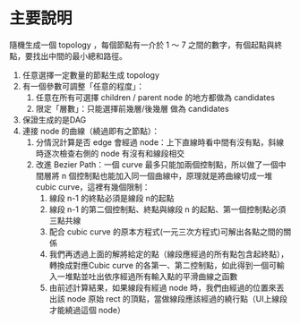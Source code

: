 # 主要說明

隨機生成一個 topology ，每個節點有一介於 1 ～ 7 之間的數字，有個起點與終點，要找出中間的最小總和路徑。

1. 任意選擇一定數量的節點生成 topology
2. 有一個參數可調整「任意的程度」：
   1. 任意在所有可選擇 children / parent node 的地方都做為 candidates
   2. 限定「層數」：只能選擇前幾層/後幾層 做為 candidates
3. 保證生成的是DAG 
5. 連接 node 的曲線（繞過即有之節點）：
   1. 分情況計算是否 edge 會經過 node：上下直線時看中間有沒有點，斜線時逐次檢查右側的 node 有沒有和線段相交
   2. 改進 Bezier Path：一個 curve 最多只能加兩個控制點，所以做了一個中間層將 n 個控制點也能加入同一個曲線中，原理就是將曲線切成一堆 cubic curve，這裡有幾個限制：
      1. 線段 n-1 的終點必須是線段 n的起點
      2. 線段 n-1 的第二個控制點、終點與線段 n 的起點、第一個控制點必須三點共線
      3. 配合 cubic curve 的原本方程式(一元三次方程式)可解出各點之間的關係
      4. 我們再透過上面的解將給定的點（線段應經過的所有點包含起終點），轉換成對應Cubic curve 的各第一、第二控制點，如此得到一個可輸入一堆點並吐出依序經過所有輸入點的平滑曲線之函數
      5. 由前述計算結果，如果線段有經過 node 時，我們由經過的位置來丟出該 node 原始 rect 的頂點，當做線段應該經過的繞行點（UI上線段才能繞過這個 node）
